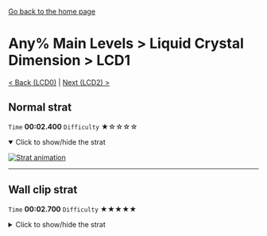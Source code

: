[Go back to the home page](https://github.com/Doublevil/scbspeedrun)

# Any% Main Levels > Liquid Crystal Dimension > LCD1

[< Back (LCD0)](https://github.com/Doublevil/scbspeedrun/blob/main/levels/any_ml/LCD/LCD0.md) | [Next (LCD2) >](https://github.com/Doublevil/scbspeedrun/blob/main/levels/any_ml/LCD/LCD2.md)

## Normal strat

`Time` **00:02.400** `Difficulty` ★☆☆☆☆
<details open>
  <summary>Click to show/hide the strat</summary>

  [![Strat animation](https://github.com/Doublevil/scbspeedrun/blob/main/media/levels/LCD/LCD1_Strat.webp)](https://github.com/Doublevil/scbspeedrun/blob/main/media/levels/LCD/LCD1_Strat.mp4?raw=true)
</details>

---
## Wall clip strat

`Time` **00:02.700** `Difficulty` ★★★★★
<details>
  <summary>Click to show/hide the strat</summary>

  [![Strat animation](https://github.com/Doublevil/scbspeedrun/blob/main/media/levels/LCD/LCD1_WallClip.webp)](https://github.com/Doublevil/scbspeedrun/blob/main/media/levels/LCD/LCD1_WallClip.mp4?raw=true)

  **Notes**
  - Wall clip boosts are inconsistent, and this one doesn't even save time. Go for the normal strat.
  - After the boost, you still have to hold right and toggle the ink, then once you're past the ink glitch blocks, you either have to cancel your jump, or, faster yet, switch to cable cart and grab the plug. Good luck.
</details>
